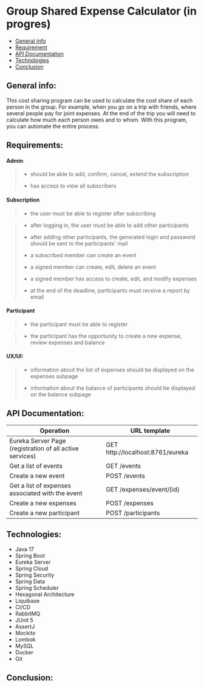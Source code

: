 # Group Shared Expense Calculator (in progres)

* [General info](#general-info)  
* [Requirement](#requirements)  
* [API Documentation](#api-documentation) 
* [Technologies](#technologies) 
* [Conclusion](#conclusion)

## General info:

This cost sharing program can be used to calculate the cost share of each person in the group. For example, when you go on a trip with friends, where several people pay for joint expenses. At the end of the trip you will need to calculate how much each person owes and to whom. With this program, you can automate the entire process.

## Requirements:

#### Admin

> - should be able to add, confirm, cancel, extend the subscription
> 
> - has access to view all subscribers

#### Subscription

> - the user must be able to register  after subscribing

> - after logging in, the user must be able to add other participants  
> 
> - after adding other participants, the generated login and password should be sent to the participants' mail  
> 
> - a subscribed member can create an event  
> 
> - a signed member can create, edit, delete an event  
> 
> - a signed member has access to create, edit, and modify expenses  
> 
> - at the end of the deadline, participants must receive a report by email 

#### Participant

> - the participant must be able to register

> - the participant has the opportunity to create a new expense, review expenses and balance

#### UX/UI:

> - information about the list of expenses should be displayed on the expenses subpage
> 
> - information about the balance of participants should be displayed on the balance subpage

## API Documentation:

| Operation                                                | URL template                     |
| -------------------------------------------------------- | -------------------------------- |
| Eureka Server Page (registration of all active services) | GET http://localhost:8761/eureka |
| Get a list of events                                     | GET /events                      |
| Create a new event                                       | POST /events                     |
| Get a list of expenses associated with the event         | GET /expenses/event/{id}         |
| Create a new expenses                                    | POST /expenses                   |
| Create a new participant                                 | POST /participants               |

## Technologies:

- Java 17  
- Spring Boot 
- Eureka Server
- Spring Cloud
- Spring Security  
- Spring Data
- Spring Scheduler
- Hexagonal Architecture
- Liquibase
- CI/CD
- RabbitMQ
- JUnit 5  
- AssertJ  
- Mockito  
- Lombok  
- MySQL  
- Docker  
- Git

## Conclusion:
